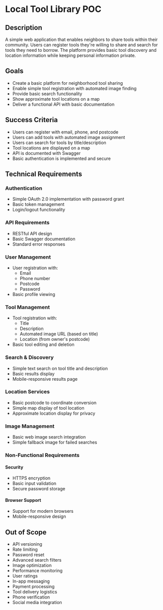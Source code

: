 # Local Tool Library POC

## Description
A simple web application that enables neighbors to share tools within their community. Users can register tools they're willing to share and search for tools they need to borrow. The platform provides basic tool discovery and location information while keeping personal information private.

## Goals
- Create a basic platform for neighborhood tool sharing
- Enable simple tool registration with automated image finding
- Provide basic search functionality
- Show approximate tool locations on a map
- Deliver a functional API with basic documentation

## Success Criteria
- Users can register with email, phone, and postcode
- Users can add tools with automated image assignment
- Users can search for tools by title/description
- Tool locations are displayed on a map
- API is documented with Swagger
- Basic authentication is implemented and secure

## Technical Requirements

### Authentication
- Simple OAuth 2.0 implementation with password grant
- Basic token management
- Login/logout functionality

### API Requirements
- RESTful API design
- Basic Swagger documentation
- Standard error responses

### User Management
- User registration with:
  * Email
  * Phone number
  * Postcode
  * Password
- Basic profile viewing

### Tool Management
- Tool registration with:
  * Title
  * Description
  * Automated image URL (based on title)
  * Location (from owner's postcode)
- Basic tool editing and deletion

### Search & Discovery
- Simple text search on tool title and description
- Basic results display
- Mobile-responsive results page

### Location Services
- Basic postcode to coordinate conversion
- Simple map display of tool location
- Approximate location display for privacy

### Image Management
- Basic web image search integration
- Simple fallback image for failed searches

### Non-Functional Requirements

#### Security
- HTTPS encryption
- Basic input validation
- Secure password storage

#### Browser Support
- Support for modern browsers
- Mobile-responsive design

## Out of Scope
- API versioning
- Rate limiting
- Password reset
- Advanced search filters
- Image optimization
- Performance monitoring
- User ratings
- In-app messaging
- Payment processing
- Tool delivery logistics
- Phone verification
- Social media integration